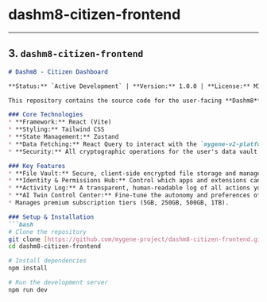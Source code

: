 # dashm8-citizen-frontend
---

## 3. `dashm8-citizen-frontend`

```markdown
# Dashm8 - Citizen Dashboard

**Status:** `Active Development` | **Version:** 1.0.0 | **License:** MIT

This repository contains the source code for the user-facing **Dashm8** dashboard. This is the "Command Center" for the citizen, where they manage their myGENE Digital Twin, control permissions, view their data vault, and interact with the platform's advanced features.

### Core Technologies
* **Framework:** React (Vite)
* **Styling:** Tailwind CSS
* **State Management:** Zustand
* **Data Fetching:** React Query to interact with the `mygene-v2-platform` API.
* **Security:** All cryptographic operations for the user's data vault happen client-side before data is transmitted.

### Key Features
* **File Vault:** Secure, client-side encrypted file storage and management.
* **Identity & Permissions Hub:** Control which apps and extensions can use your Digizen ID.
* **Activity Log:** A transparent, human-readable log of all actions your Digital Twin has taken.
* **AI Twin Control Center:** Fine-tune the autonomy and preferences of your myGENE.
* Manages premium subscription tiers (5GB, 250GB, 500GB, 1TB).

### Setup & Installation
```bash
# Clone the repository
git clone [https://github.com/mygene-project/dashm8-citizen-frontend.git](https://github.com/mygene-project/dashm8-citizen-frontend.git)
cd dashm8-citizen-frontend

# Install dependencies
npm install

# Run the development server
npm run dev
